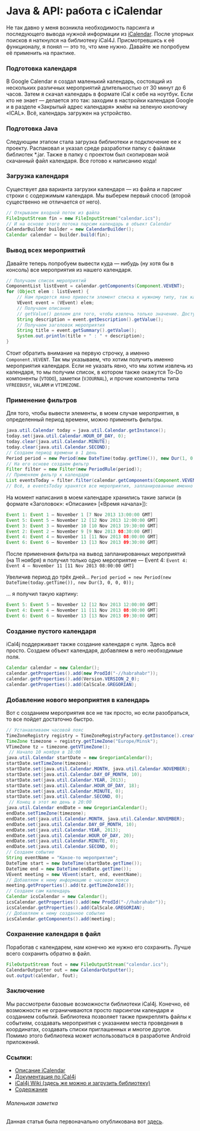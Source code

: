 Java & API: работа с iCalendar
======

Не так давно у меня возникла необходимость парсинга и последующего вывода нужной информации из [iCalendar](http://en.wikipedia.org/wiki/ICalendar). После упорных поисков я наткнулся на библиотеку iCal4J. Присмотревшись к её функционалу, я понял — это то, что мне нужно. Давайте же попробуем её применить на практике.

### Подготовка календаря

В Google Calendar я создал маленький календарь, состоящий из нескольких различных мероприятий длительностью от 30 минут до 6 часов. Затем я скачал календарь в формате iCal к себе на ноутбук. Если кто не знает — делается это так: заходим в настройки календаря Google и в разделе «Закрытый адрес календаря» жмём на зеленую кнопочку «ICAL». Всё, календарь загружен на устройство. 

### Подготовка Java

Следующим этапом стала загрузка библиотеки и подключение ее к проекту. Распаковал и указал среде разработки папку с файлами библиотек *.jar. Также в папку с проектом был скопирован мой скачанный файл календаря. Все готово к написанию кода!

### Загрузка календаря

Существует два варианта загрузки календаря — из файла и парсинг строки с содержимым календаря. Мы выберем первый способ (второй существенно не отличается от него).

```java
// Открываем входной поток из файла
FileInputStream fin = new FileInputStream("calendar.ics");
// И на основе этого потока парсим календарь в объект Calendar
CalendarBuilder builder = new CalendarBuilder();
Calendar calendar = builder.build(fin);
```

### Вывод всех мероприятий

Давайте теперь попробуем вывести куда — нибудь (ну хотя бы в консоль) все мероприятия из нашего календаря. 

```java
// Получаем список мероприятий
ComponentList listEvent = calendar.getComponents(Component.VEVENT);
for (Object elem : listEvent) {
    // Нам придется явно привести элемент списка к нужному типу, так как listEvent хранит элементы Object
    VEvent event = (VEvent) elem;
    // Получаем описание
    // getValue() делаем для того, чтобы извлечь только значение. Доступные методы getName() и toString() вернут в себе еще значение тега DESCRIPTION
    String description = event.getDescription().getValue();
    // Получаем заголовок мероприятия 
    String title = event.getSummary().getValue();
    System.out.println(title + " : " + description);
}
```

Стоит обратить внимание на первую строчку, а именно `Component.VEVENT`. Так мы указываем, что хотим получить именно мероприятия календаря. Если не указать явно, что мы хотим извлечь из календаря, то мы получим список, в котором также окажутся To-Do компоненты (`VTODO`), заметки (`VJOURNAL`), и прочие компоненты типа `VFREEBUSY`, `VALARM` и `VTIMEZONE`.

### Применение фильтров

Для того, чтобы вывести элементы, в моем случае мероприятия, в определенный период времени, можно применить фильтры. 

```java
java.util.Calendar today = java.util.Calendar.getInstance();
today.set(java.util.Calendar.HOUR_OF_DAY, 0);
today.clear(java.util.Calendar.MINUTE);
today.clear(java.util.Calendar.SECOND);
// Создаем период времени в 1 день
Period period = new Period(new DateTime(today.getTime()), new Dur(1, 0, 0, 0));
// На его основе создаем фильтр
Filter filter = new Filter(new PeriodRule(period));
// Применяем фильтр к календарю
List eventsToday = filter.filter(calendar.getComponents(Component.VEVENT));
// Всё, в eventsToday хранятся все мероприятия, запланированные именно на сегодня
```

На момент написания в моем календаре хранились такие записи (в формате «Заголовок»: «Описание» [«Время начала»]):
```java
Event 1: Event 1 — November 1 [7 Nov 2013 13:00:00 GMT]
Event 5: Event 5 — November 12 [12 Nov 2013 12:00:00 GMT]
Event 3: Event 3 — November 10 [10 Nov 2013 19:30:00 GMT]
Event 2: Event 2 — November 9 [9 Nov 2013 08:30:00 GMT]
Event 4: Event 4 — November 11 [11 Nov 2013 08:00:00 GMT]
Event 6: Event 6 — November 13 [13 Nov 2013 09:30:00 GMT]
```

После применения фильтра на вывод запланированных мероприятий (на 11 ноября) я получил только одно мероприятие — Event 4:
`Event 4: Event 4 — November 11 [11 Nov 2013 08:00:00 GMT]`

Увеличив период до трёх дней…
`Period period = new Period(new DateTime(today.getTime()), new Dur(3, 0, 0, 0));`

… я получил такую картину:
```java
Event 5: Event 5 — November 12 [12 Nov 2013 12:00:00 GMT]
Event 4: Event 4 — November 11 [11 Nov 2013 08:00:00 GMT]
Event 6: Event 6 — November 13 [13 Nov 2013 09:30:00 GMT]
```

### Создание пустого календаря

iCal4j поддерживает также создание календаря с нуля. Здесь всё просто. Создаем объект календаря, добавляем в него необходимые поля.

```java
Calendar calendar = new Calendar();
calendar.getProperties().add(new ProdId("-//habrahabr"));
calendar.getProperties().add(Version.VERSION_2_0);
calendar.getProperties().add(CalScale.GREGORIAN);
```

### Добавление нового мероприятия в календарь

Вот с созданием мероприятия все не так просто, но если разобраться, то все пойдет достаточно быстро.

```java
// Устанавливаем часовой пояс
TimeZoneRegistry registry = TimeZoneRegistryFactory.getInstance().createRegistry();
TimeZone timezone = registry.getTimeZone("Europe/Minsk");
VTimeZone tz = timezone.getVTimeZone();
 // Начало 10 ноября в 18:00
java.util.Calendar startDate = new GregorianCalendar();
startDate.setTimeZone(timezone);
startDate.set(java.util.Calendar.MONTH, java.util.Calendar.NOVEMBER);
startDate.set(java.util.Calendar.DAY_OF_MONTH, 10);
startDate.set(java.util.Calendar.YEAR, 2013);
startDate.set(java.util.Calendar.HOUR_OF_DAY, 18);
startDate.set(java.util.Calendar.MINUTE, 0);
startDate.set(java.util.Calendar.SECOND, 0);
 // Конец в этот же день в 20:00
java.util.Calendar endDate = new GregorianCalendar();
endDate.setTimeZone(timezone);
endDate.set(java.util.Calendar.MONTH, java.util.Calendar.NOVEMBER);
endDate.set(java.util.Calendar.DAY_OF_MONTH, 10);
endDate.set(java.util.Calendar.YEAR, 2013);
endDate.set(java.util.Calendar.HOUR_OF_DAY, 20);
endDate.set(java.util.Calendar.MINUTE, 0);	
endDate.set(java.util.Calendar.SECOND, 0);
// Создаем событие
String eventName = "Какое-то мероприятие";
DateTime start = new DateTime(startDate.getTime());
DateTime end = new DateTime(endDate.getTime());
VEvent meeting = new VEvent(start, end, eventName);
// Добавляем к нему информацию о часовом поясе
meeting.getProperties().add(tz.getTimeZoneId());
// Создаем сам календарь
Calendar icsCalendar = new Calendar();
icsCalendar.getProperties().add(new ProdId("-//habrahabr"));
icsCalendar.getProperties().add(CalScale.GREGORIAN);
// Добавляем к нему созданное событие
icsCalendar.getComponents().add(meeting);
```

### Сохранение календаря в файл

Поработав с календарем, нам конечно же нужно его сохранить. Лучше всего сохранить обратно в файл.

```java
FileOutputStream fout = new FileOutputStream("calendar.ics");
CalendarOutputter out = new CalendarOutputter();
out.output(calendar, fout);
```

### Заключение

Мы рассмотрели базовые возможности библиотеки iCal4j. Конечно, её возможности не ограничиваются просто парсингом календаря и созданием событий. Библиотека позволяет также прикреплять файлы к событиям, создавать мероприятия с указанием места проведения в координатах, создавать списки приглашенных и многое другое. Помимо этого библиотека может использоваться в разработке Android приложений.

### Ссылки:
* [Описание iCalendar](http://en.wikipedia.org/wiki/ICalendar)
* [Документация по iCal4j](http://build.mnode.org/projects/ical4j/apidocs/index.html)
* [iCal4j Wiki (здесь же можно и загрузить библиотеку)](http://wiki.modularity.net.au/ical4j/index.php?title=Main_Page)
* [Содержание](README.md)

###### Маленькая заметка
Данная статья была первоначально опубликована вот [здесь](http://habrahabr.ru/post/201660/).
